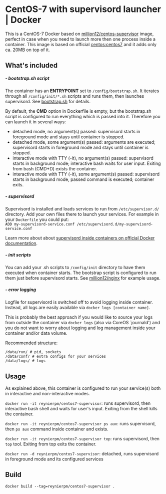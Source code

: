# CentOS-7 with supervisord launcher | Docker
This is a CentOS-7 Docker based on [million12/centos-supervisor](https://registry.hub.docker.com/u/million12/centos-supervisor/) image, perfect in case when you need to launch more then one process inside a container. This image is based on official [centos:centos7](https://registry.hub.docker.com/_/centos/) and it adds only ca. 20MB on top of it.

## What's included

##### - bootstrap.sh script

The container has an **ENTRYPOINT** set to `/config/bootstrap.sh`. It iterates through all `/config/init/*.sh` scripts and runs them, then launches supervisord. See [bootstrap.sh](container-files/config/bootstrap.sh) for details.

By default, the **CMD** option in Dockerfile is empty, but the bootstrap.sh script is configured to run everything which is passed into it. Therefore you can launch it in several ways:
* detached mode, no argument(s) passed: supervisord starts in foreground mode and stays until container is stopped.
* detached mode, some argument(s) passed: arguments are executed; supervisord starts in foreground mode and stays until container is stopped.
* interactive mode with TTY (-it), no argument(s) passed: supervisord starts in background mode; interactive bash waits for user input. Exiting from bash (CMD+D) exists the container.
* interactive mode with TTY (-it), some argument(s) passed: supervisord starts in background mode, passed command is executed; container exits.

##### - supervisord

Supervisord is installed and loads services to run from `/etc/supervisor.d/` directory. Add your own files there to launch your services. For example in your `Dockerfile` you could put:  
```ADD my-supervisord-service.conf /etc/supervisord.d/my-supervisord-service.conf```

Learn more about about [supervisord inside containers on official Docker documentation](https://docs.docker.com/articles/using_supervisord/).

##### - init scripts

You can add your .sh scripts to `/config/init` directory to have them executed when container starts. The bootstrap script is configured to run them just before supervisord starts. See [million12/nginx](https://github.com/million12/docker-nginx) for example usage.

##### - error logging

Logfile for supervisord is switched off to avoid logging inside container. Instead, all logs are easily available via `docker logs [container name]`.

This is probably the best approach if you would like to source your logs from outside the container via `docker logs` (also via CoreOS `journald') and you do not want to worry about logging and log management inside your container and/or data volume.

Recommended structure:  
```
/data/run/ # pid, sockets
/data/conf/ # extra configs for your services
/data/logs/ # logs
```

## Usage

As explained above, this container is configured to run your service(s) both in interactive and non-interactive modes.
  
`docker run -it reynierpm/centos7-supervisor`: runs supervisord, then interactive bash shell and waits for user's input. Exiting from the shell kills the container.

`docker run -it reynierpm/centos7-supervisor ps aux`:  runs supervisord, then `ps aux` command inside container and exists.

`docker run -it reynierpm/centos7-supervisor top`:  runs supervisord, then `top` tool. Exiting from top exits the container.

`docker run -d reynierpm/centos7-supervisor`: detached, runs supervisord in foreground mode and its configured services

## Build

`docker build --tag=reynierpm/centos7-supervisor .`

